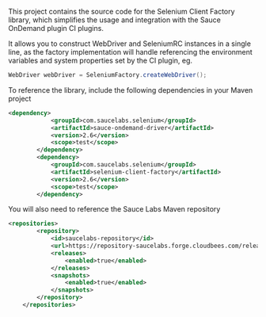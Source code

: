 This project contains the source code for the Selenium Client Factory library, which simplifies the usage  and integration with the Sauce OnDemand plugin CI plugins.

It allows you to construct WebDriver and SeleniumRC instances in a single line, as the factory implementation will handle referencing the environment variables and system properties set by the CI plugin, eg.

```java
WebDriver webDriver = SeleniumFactory.createWebDriver();
```

To reference the library, include the following dependencies in your Maven project

```xml
<dependency>
            <groupId>com.saucelabs.selenium</groupId>
            <artifactId>sauce-ondemand-driver</artifactId>
            <version>2.6</version>
            <scope>test</scope>
        </dependency>
        <dependency>
            <groupId>com.saucelabs.selenium</groupId>
            <artifactId>selenium-client-factory</artifactId>
            <version>2.6</version>
            <scope>test</scope>
        </dependency>
```
You will also need to reference the Sauce Labs Maven repository

```xml
<repositories>
        <repository>
            <id>saucelabs-repository</id>
            <url>https://repository-saucelabs.forge.cloudbees.com/release</url>
            <releases>
                <enabled>true</enabled>
            </releases>
            <snapshots>
                <enabled>true</enabled>
            </snapshots>
        </repository>
    </repositories>
```